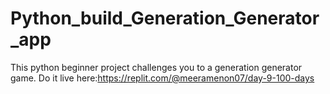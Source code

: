 # Python_build_Generation_Generator_app
This python beginner project challenges you to a generation generator game. Do it live here:https://replit.com/@meeramenon07/day-9-100-days
